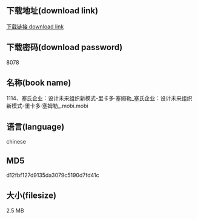 ## 下载地址(download link)
[下载链接 download link](https://voluble-croquembouche-d321dc.netlify.app/?s=1114%E3%80%81%E5%A1%9E%E6%B0%8F%E4%BC%81%E4%B8%9A%EF%BC%9A%E8%AE%BE%E8%AE%A1%E6%9C%AA%E6%9D%A5%E7%BB%84%E7%BB%87%E6%96%B0%E6%A8%A1%E5%BC%8F-%E9%87%8C%E5%8D%A1%E5%A4%9A%C2%B7%E5%A1%9E%E5%A7%86%E5%8B%92_%E5%A1%9E%E6%B0%8F%E4%BC%81%E4%B8%9A%EF%BC%9A%E8%AE%BE%E8%AE%A1%E6%9C%AA%E6%9D%A5%E7%BB%84%E7%BB%87%E6%96%B0%E6%A8%A1%E5%BC%8F-%E9%87%8C%E5%8D%A1%E5%A4%9A%C2%B7%E5%A1%9E%E5%A7%86%E5%8B%92_.mobi)

## 下载密码(download password)
8078

## 名称(book name)
1114、塞氏企业：设计未来组织新模式-里卡多·塞姆勒_塞氏企业：设计未来组织新模式-里卡多·塞姆勒_.mobi.mobi

## 语言(language)
chinese

## MD5
d12fbf127d9135da3079c5190d7fd41c

## 大小(filesize)
2.5 MB
